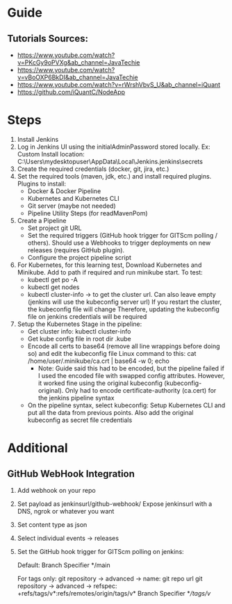 # Guide

## Tutorials Sources:
- https://www.youtube.com/watch?v=PKcGy9oPVXg&ab_channel=JavaTechie
- https://www.youtube.com/watch?v=vBoOXP6BkDI&ab_channel=JavaTechie
- https://www.youtube.com/watch?v=rWrshVbvS_U&ab_channel=iQuant
- https://github.com/iQuantC/NodeApp

# Steps
1. Install Jenkins
2. Log in Jenkins UI using the initialAdminPassword stored locally. 
Ex: Custom Install location: C:\Users\mydesktopuser\AppData\Local\Jenkins\.jenkins\secrets
3. Create the required credentials (docker, git, jira, etc.)
4. Set the required tools (maven, jdk, etc.) and install required plugins. Plugins to install:
   - Docker & Docker Pipeline
   - Kubernetes and Kubernetes CLI
   - Git server (maybe not needed)
   - Pipeline Utility Steps (for readMavenPom)
5. Create a Pipeline
   - Set project git URL
   - Set the required triggers (GitHub hook trigger for GITScm polling / others). Should use a Webhooks to trigger deployments on new releases (requires GitHub plugin).
   - Configure the project pipeline script
6. For Kubernetes, for this learning test, Download Kubernetes and Minikube.
Add to path if required and run minikube start. To test:
   - kubectl get po -A
   - kubectl get nodes
   - kubectl cluster-info -> to get the cluster url. Can also leave empty (jenkins will use the kubeconfig server url)
If you restart the cluster, the kubeconfig file will change
Therefore, updating the kubeconfig file on jenkins credentials will be required
7. Setup the Kubernetes Stage in the pipeline:
   - Get cluster info:  kubectl cluster-info
   - Get kube config file in root dir .kube
   - Encode all certs to base64 (remove all line wrappings before doing so) and edit the kubeconfig file
Linux command to this: cat /home/user/.minikube/ca.crt | base64 -w 0; echo
     * Note: Guide said this had to be encoded, but the pipeline failed if I used the encoded file with swapped
     config attributes. However, it worked fine using the original kubeconfig (kubeconfig-original).
     Only had to encode certificate-authority (ca.cert) for the jenkins pipeline syntax
   - On the pipeline syntax, select kubeconfig: Setup Kubernetes CLI
and put all the data from previous points. Also add the original kubeconfig as secret file credentials

# Additional

## GitHub WebHook Integration

1. Add webhook on your repo
2. Set payload as jenkinsurl/github-webhook/
Expose jenkinsurl with a DNS, ngrok or whatever you want
3. Set content type as json
4. Select individual events -> releases
5. Set the GitHub hook trigger for GITScm polling on jenkins:

   Default:
   Branch Specifier */main

   For tags only:
   git repository -> advanced -> name: git repo url
   git repository -> advanced -> refspec: +refs/tags/v*:refs/remotes/origin/tags/v*
   Branch Specifier **/tags/v*
   
